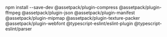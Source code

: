 npm install --save-dev @assetpack/plugin-compress @assetpack/plugin-ffmpeg @assetpack/plugin-json @assetpack/plugin-manifest @assetpack/plugin-mipmap @assetpack/plugin-texture-packer @assetpack/plugin-webfont @typescript-eslint/eslint-plugin @typescript-eslint/parser